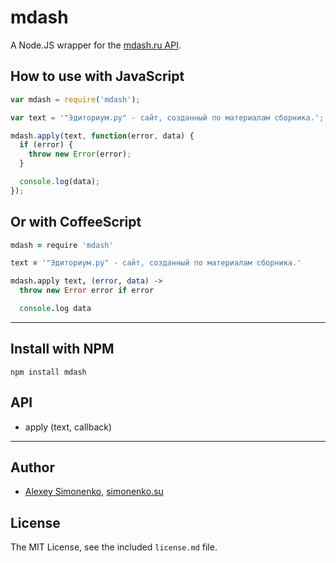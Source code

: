 # mdash

A Node.JS wrapper for the [mdash.ru API](http://mdash.ru).

## How to use with JavaScript

```javascript
var mdash = require('mdash');

var text = '"Эдиториум.ру" - сайт, созданный по материалам сборника.';

mdash.apply(text, function(error, data) {
  if (error) {
    throw new Error(error);
  }

  console.log(data);
});
```

## Or with CoffeeScript

```coffeescript
mdash = require 'mdash'

text = '"Эдиториум.ру" - сайт, созданный по материалам сборника.'

mdash.apply text, (error, data) ->
  throw new Error error if error

  console.log data
```

---

## Install with NPM

	npm install mdash

## API

* apply (text, callback)

---

## Author

* [Alexey Simonenko](mailto:alexey@simonenko.su), [simonenko.su](http://simonenko.su)

## License

The MIT License, see the included `license.md` file.